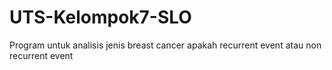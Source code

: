 # UTS-Kelompok7-SLO
Program untuk analisis jenis breast cancer apakah recurrent event atau non recurrent event
